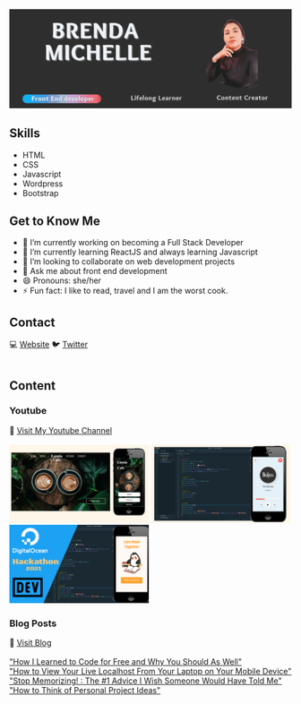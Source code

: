 <img src="https://github.com/BrendaMichellle/BrendaMichellle/blob/main/gitprofgif2.gif" width= "900">

## Skills 
* HTML 
* CSS 
* Javascript 
* Wordpress 
* Bootstrap 

## Get to Know Me 
- 🔭 I’m currently working on becoming a Full Stack Developer 
- 🌱 I’m currently learning ReactJS and always learning Javascript 
- 👯 I’m looking to collaborate on web development projects 
- 💬 Ask me about front end development  
- 😄 Pronouns: she/her 
- ⚡ Fun fact: I like to read, travel and I am the worst cook. 

## Contact 
💻 [Website](https://brendamichellle.com/) 🐦 [Twitter](https://twitter.com/MichellleBrenda)
<br>
<br>

## Content 

### Youtube 
🎥 [Visit My Youtube Channel](https://www.youtube.com/channel/UCCbwmyG1DlUxjYkPLIA9qzA)
<br>
<br>
[<img src="https://github.com/BrendaMichellle/BrendaMichellle/blob/main/YT1.png" height= "140">](https://www.youtube.com/watch?v=wm9QUcxlPaI&t=139s) [<img src="https://github.com/BrendaMichellle/BrendaMichellle/blob/main/YT2.png" height= "140">](https://www.youtube.com/watch?v=DfEic9lvkkg&t=398s) [<img src="https://github.com/BrendaMichellle/BrendaMichellle/blob/main/YT3.png" height= "140">](https://www.youtube.com/watch?v=YyxeaeXLHww&t=242s)

### Blog Posts 
💬 [Visit Blog](https://blog.brendamichellle.com/)
<br>
<br>
["How I Learned to Code for Free and Why You Should As Well"](https://blog.brendamichellle.com/how-i-learned-to-code-for-free-and-why-you-should-as-well)
<br>
["How to View Your Live Localhost From Your Laptop on Your Mobile Device"](https://blog.brendamichellle.com/how-to-view-your-live-localhost-from-your-laptop-on-your-mobile-device)
<br>
["Stop Memorizing! : The #1 Advice I Wish Someone Would Have Told Me"](https://blog.brendamichellle.com/stop-memorizing-the-1-advice-i-wish-someone-would-have-told-me)
<br>
["How to Think of Personal Project Ideas"](https://blog.brendamichellle.com/how-to-think-of-personal-project-ideas)
